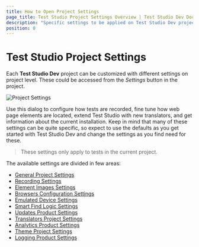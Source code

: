 ```yaml
---
title: How to Open Project Settings
page_title: Test Studio Project Settings Overview | Test Studio Dev Documentation
description: "Specific settings to be applied on Test Studio Dev project level"
position: 0
---
```

# Test Studio Project Settings

Each __Test Studio Dev__ project can be customized with different settings on project level. These could be accessed from the _Settings_ button in the project.

![Project Settings](images/overview/fig2.png)

Use this dialog to configure how tests are recorded, fine tune how web page elements are located, extend Test Studio with new translators, and get information about the current installation. Keep in mind that many of these settings can be quite specific, so expect to use the defaults as you get started with Test Studio Dev and change the settings as you find need for these.

> These settings only apply to tests in the current project.

The available settings are divided in few areas:

- <a href="/features/project-settings/general" target="_blank">General Project Settings</a>
- <a href="/features/project-settings/recording-options" target="_blank">Recording Settings</a>
- <a href="/features/project-settings/element-images" target="_blank">Element Images Settings</a>
- <a href="/features/project-settings/browsers" target="_blank">Browsers Configuration Settings</a>
- <a href="/features/project-settings/emulated-device" target="_blank">Emulated Device Settings</a>
- <a href="/features/project-settings/find-logic" target="_blank">Smart Find Logic Settings</a>
- <a href="/features/project-settings/updates" target="_blank">Updates Product Settings</a>
- <a href="/features/project-settings/translators" target="_blank">Translators Project Settings</a>
- <a href="/features/project-settings/analytics" target="_blank">Analytics Product Settings</a>
- <a href="/features/project-settings/theme" target="_blank">Theme Project Settings</a>
- <a href="/features/project-settings/logging" target="_blank">Logging Product Settings</a>
